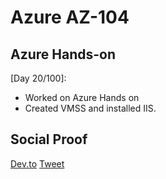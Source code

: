 
# Azure AZ-104

## Azure Hands-on

[Day 20/100]:
- Worked on Azure Hands on
- Created VMSS and installed IIS.

## Social Proof

[Dev.to](https://dev.to/sudhachandranbc/azure-hands-on-create-virtual-machine-scale-set-and-install-iis-59jf)
[Tweet](https://twitter.com/SudhaKishoreBC/status/1298117072686215169)


